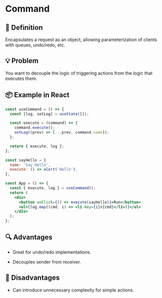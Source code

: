 # Command

## 🧭 Definition

Encapsulates a request as an object, allowing parameterization of clients with queues, undo/redo, etc.

## 💡 Problem

You want to decouple the logic of triggering actions from the logic that executes them.

## 📦 Example in React

```jsx
const useCommand = () => {
  const [log, setLog] = useState([]);

  const execute = (command) => {
    command.execute();
    setLog((prev) => [...prev, command.name]);
  };

  return { execute, log };
};

const sayHello = {
  name: 'Say Hello',
  execute: () => alert('Hello'),
};

const App = () => {
  const { execute, log } = useCommand();
  return (
    <div>
      <button onClick={() => execute(sayHello)}>Run</button>
      <ul>{log.map((cmd, i) => <li key={i}>{cmd}</li>)}</ul>
    </div>
  );
};
```

## 🔍 Advantages

- Great for undo/redo implementations.

- Decouples sender from receiver.

## 🚫 Disadvantages

- Can introduce unnecessary complexity for simple actions.